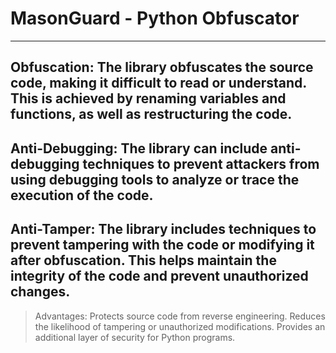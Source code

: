 # MasonGuard - Python Obfuscator
---
Obfuscation: The library obfuscates the source code, making it difficult to read or understand. This is achieved by renaming variables and functions, as well as restructuring the code.
---
Anti-Debugging: The library can include anti-debugging techniques to prevent attackers from using debugging tools to analyze or trace the execution of the code.
--
Anti-Tamper: The library includes techniques to prevent tampering with the code or modifying it after obfuscation. This helps maintain the integrity of the code and prevent unauthorized changes.
--
> Advantages:
> Protects source code from reverse engineering.
> Reduces the likelihood of tampering or unauthorized modifications.
> Provides an additional layer of security for Python programs.
